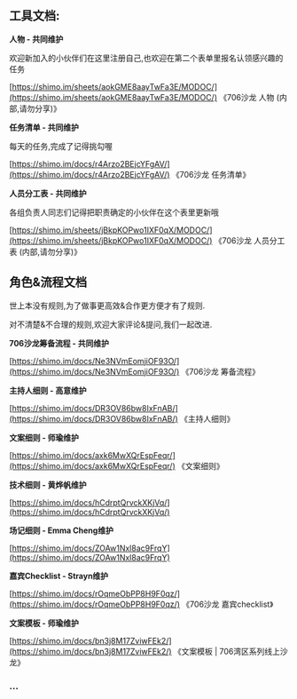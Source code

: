 ## 工具文档:

**人物 - 共同维护**

欢迎新加入的小伙伴们在这里注册自己,也欢迎在第二个表单里报名认领感兴趣的任务

[https://shimo.im/sheets/aokGME8aayTwFa3E/MODOC/](https://shimo.im/sheets/aokGME8aayTwFa3E/MODOC/) 《706沙龙 人物 (内部,请勿分享)》

**任务清单 - 共同维护**

每天的任务,完成了记得挑勾喔

[https://shimo.im/docs/r4Arzo2BEjcYFgAV/](https://shimo.im/docs/r4Arzo2BEjcYFgAV/) 《706沙龙 任务清单》

**人员分工表 - 共同维护**

各组负责人同志们记得把职责确定的小伙伴在这个表里更新哦

[https://shimo.im/sheets/jBkpKOPwo1IXF0qX/MODOC/](https://shimo.im/sheets/jBkpKOPwo1IXF0qX/MODOC/) 《706沙龙 人员分工表 (内部,请勿分享)》

## 角色&流程文档

世上本没有规则,为了做事更高效&合作更方便才有了规则.

对不清楚&不合理的规则,欢迎大家评论&提问,我们一起改进.

**706沙龙筹备流程 - 共同维护**

[https://shimo.im/docs/Ne3NVmEomjiOF93O/](https://shimo.im/docs/Ne3NVmEomjiOF93O/) 《706沙龙 筹备流程》

**主持人细则 - 高意维护**

[https://shimo.im/docs/DR3OV86bw8IxFnAB/](https://shimo.im/docs/DR3OV86bw8IxFnAB/) 《主持人细则》

**文案细则 - 师瑜维护**

[https://shimo.im/docs/axk6MwXQrEspFeqr/](https://shimo.im/docs/axk6MwXQrEspFeqr/) 《文案细则》

**技术细则 - 黄烨帆维护**

[https://shimo.im/docs/hCdrptQrvckXKjVq/](https://shimo.im/docs/hCdrptQrvckXKjVq/)

**场记细则 - Emma Cheng维护**

[https://shimo.im/docs/ZOAw1Nxl8ac9FrqY](https://shimo.im/docs/ZOAw1Nxl8ac9FrqY)

**嘉宾Checklist - Strayn维护**

[https://shimo.im/docs/rOqmeObPP8H9F0qz/](https://shimo.im/docs/rOqmeObPP8H9F0qz/) 《706沙龙 嘉宾checklist》

**文案模板 - 师瑜维护**

[https://shimo.im/docs/bn3j8M17ZviwFEk2/](https://shimo.im/docs/bn3j8M17ZviwFEk2/) 《文案模板 | 706湾区系列线上沙龙》

### 
### ...

